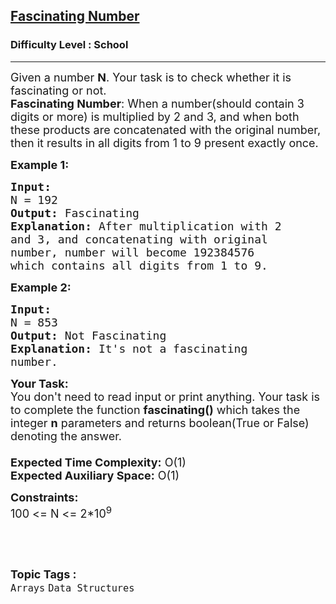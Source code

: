 <h2><a href="https://www.geeksforgeeks.org/problems/fascinating-number3751/1?page=1&category=Arrays&difficulty=School&status=unsolved&sortBy=submissions">Fascinating Number</a></h2><h3>Difficulty Level : School</h3><hr><div class="problems_problem_content__Xm_eO"><p><span style="font-size:18px">Given a number <strong>N</strong>. Your task is to check whether it is fascinating or not.<br>
<strong>Fascinating Number</strong>:&nbsp;When a number(should contain 3 digits or more) is multiplied by 2 and 3, and when both these products are concatenated with the original number, then it results in all digits from 1 to 9 present exactly once.</span></p>

<p><span style="font-size:18px"><strong>Example 1:</strong></span></p>

<pre><span style="font-size:18px"><strong>Input:</strong> 
N = 192
<strong>Output:</strong> Fascinating
<strong>Explanation:</strong> After multiplication with 2
and 3, and concatenating with original
number, number will become 192384576 
which contains all digits from 1 to 9.</span></pre>

<p><strong><span style="font-size:18px">Example 2:</span></strong></p>

<pre><span style="font-size:18px"><strong>Input:</strong> 
N = 853
<strong>Output:</strong> Not Fascinating
<strong>Explanation:</strong> It's not a fascinating
number.</span></pre>

<p><span style="font-size:18px"><strong>Your Task:&nbsp;&nbsp;</strong><br>
You don't need to read input or print anything. Your task is to complete the function <strong>fascinating()</strong>&nbsp;which takes the integer&nbsp;<strong>n</strong>&nbsp;parameters&nbsp;and returns boolean(True or False) denoting&nbsp;the answer.<br>
<br>
<strong>Expected Time Complexity:</strong>&nbsp;O(1)<br>
<strong>Expected Auxiliary Space:</strong>&nbsp;O(1)</span></p>

<p><span style="font-size:18px"><strong>Constraints:</strong><br>
100 &lt;= N &lt;= 2*10<sup>9</sup></span></p>

<p>&nbsp;</p>
</div><br><p><span style=font-size:18px><strong>Topic Tags : </strong><br><code>Arrays</code>&nbsp;<code>Data Structures</code>&nbsp;